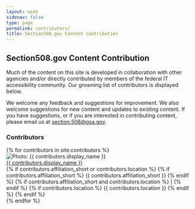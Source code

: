 ```yaml
--- 
layout: wide
sidenav: false
type: page
permalink: contributors/
title: Section508.gov Content Contribution
---
```

<h2>Section508.gov Content Contribution</h2>
<p>Much of the content on this site is developed in collaboration with other agencies and/or directly contributed by members of the federal IT accessibility community. Our growning list of contributors is displayed below.</p>
<p>We welcome any feedback and suggestions for improvement. We also welcome suggestions for new content and updates to existing content. If you have suggestions, or if you are interested in contributing content, please email us at <a href="mailto:section.508@gsa.gov">section.508@gsa.gov</a>.</p>
<h3>Contributors</h3>
<div class="grid-container margin-y-2 padding-x-0">
{% for contributors in site.contributors %}
    <div class="grid-row flex-wrap margin-y-1 grid-gap-sm border-bottom-2px border-base-lighter">
        <div class="grid-col-auto">
            <img class="circle-8" src="{{ contributors.image_url }}" alt="Photo: {{ contributors.display_name }}">
        </div>
        <div class="grid-col-9 padding-y-1">
            <a href="{{ site.baseurl }}{{ contributors.url }}{{ contributors.output_ext }}">{{ contributors.display_name }}</a><br>
            {% if contributors.affiliation_short or contributors.location %}
                    {% if contributors.affiliation_short %}
                    {{ contributors.affiliation_short }}
                    {% endif %}
                    {% if contributors.affiliation_short and contributors.location %}
                    | 
                    {% endif %}
                    {% if contributors.location %}
                    {{ contributors.location }}
                    {% endif %}
            {% endif %}
        </div>
    </div>
{% endfor %}
</div>


